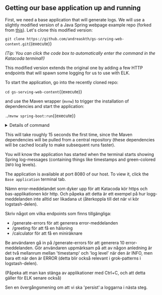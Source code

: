 <p></p>

## Getting our base application up and running

First, we need a base application that will generate logs. We will use a slightly modified version of a Java Spring webpage example repo (forked from [this](https://github.com/spring-guides/gs-serving-web-content)). Let's clone this modified version:

`git clone https://github.com/andreaskth/gs-serving-web-content.git`{{execute}}

*(Tip: You can click the code box to automatically enter the command in the Katacoda terminal!)*

This modified version extends the original one by adding a few HTTP endpoints that will spawn some logging for us to use with ELK.

To start the application, go into the recently cloned repo:

`cd gs-serving-web-content`{{execute}}

and use the Maven wrapper (`mvnw`) to trigger the installation of dependencies and start the application:

`./mvnw spring-boot:run`{{execute}}

<details>
<summary>Details of command</summary>

<div style="display: block;
  margin-left: 10px;
  margin-right: 10px;
  background-color: aliceblue;
  padding: 1em;">
The <code>mvnw</code> script in the command above is known as the Maven wrapper. Maven is a widely used build tool for Java (Gradle and Ant are popular alternatives), and the Maven wrapper is a script that can be used to avoid having to install Maven before using it.</br>
(You can read more about it <a href="https://www.baeldung.com/maven-wrapper">here</a> and <a href="https://stackoverflow.com/questions/38723833/what-is-the-purpose-of-mvnw-and-mvnw-cmd-files">here</a>).</br>
</br>
In the command above, we use the Maven wrapper to start the Spring Boot application by passing the <code>run</code> goal to it.

</div>

</details>

This will take roughly 15 seconds the first time, since the Maven dependencies will be pulled from a central repository (these dependencies will be cached locally to make subsequent runs faster).

You will know the application has started when the terminal starts showing Spring log-messages (containing things like timestamps and green-colored `INFO` log levels).

The application is available at port 8080 of our host. To view it, click the `Base application` terminal tab.

Nämn error-meddelandet som dyker upp för att Katacoda kör https och bas-applikationen kör http. Och påpeka att detta är ett exempel på hur logg-meddelanden inte alltid ser likadana ut (återkoppla till det när vi kör logstash-delen).

Skriv något om vilka endpoints som finns tillgängliga:
* /generate-errors för att generera error-meddelanden
* /greeting för att få en hälsning
* /calculator för att få en miniräknare

Be användaren gå in på /generate-errors för att generera 10 error-meddelanden. Gör användaren uppmärksam på att av någon anledning är det två mellanrum mellan 'timestamp' och 'log level' när den är INFO, men bara ett när den är ERROR (detta blir också relevant i grok-patterns i logstash-delen).

(Påpeka att man kan stänga av applikationer med Ctrl+C, och att detta gäller för ELK senare också)

Sen en övergångsmening om att vi ska 'persist':a loggarna i nästa steg.